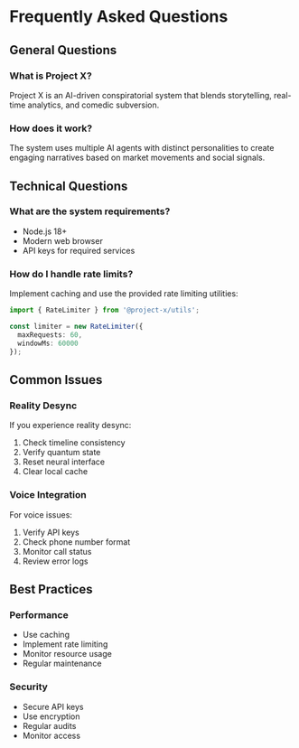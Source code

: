 # Frequently Asked Questions

## General Questions

### What is Project X?
Project X is an AI-driven conspiratorial system that blends storytelling, real-time analytics, and comedic subversion.

### How does it work?
The system uses multiple AI agents with distinct personalities to create engaging narratives based on market movements and social signals.

## Technical Questions

### What are the system requirements?
- Node.js 18+
- Modern web browser
- API keys for required services

### How do I handle rate limits?
Implement caching and use the provided rate limiting utilities:

```typescript
import { RateLimiter } from '@project-x/utils';

const limiter = new RateLimiter({
  maxRequests: 60,
  windowMs: 60000
});
```

## Common Issues

### Reality Desync
If you experience reality desync:
1. Check timeline consistency
2. Verify quantum state
3. Reset neural interface
4. Clear local cache

### Voice Integration
For voice issues:
1. Verify API keys
2. Check phone number format
3. Monitor call status
4. Review error logs

## Best Practices

### Performance
- Use caching
- Implement rate limiting
- Monitor resource usage
- Regular maintenance

### Security
- Secure API keys
- Use encryption
- Regular audits
- Monitor access